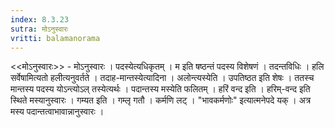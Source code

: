 ```yaml
---
index: 8.3.23
sutra: मोऽनुस्वारः
vritti: balamanorama
---
```


<<मोऽनुस्वारः>> - मोऽनुस्वारः । पदस्येत्यधिकृतम् । म इति षष्ठन्तं पदस्य विशेषणं । तदन्तविधिः । हलि सर्वेषामित्यतो हलीत्यनुवर्तते । तदाह-मान्तस्येत्यादिना । अलोन्त्यस्येति । उपतिष्ठत इति शेषः । ततस्च मान्तस्य पदस्य योऽन्त्योऽल् तस्येत्यर्थः । पदान्तस्य मस्येति फलितम् । हरिं वन्द इति । हरिम्-वन्द इति स्थिते मस्यानुस्वारः । गम्यत इति । गम्लृ गतौ । कर्मणि लट् । "भावकर्मणोः" इत्यात्मनेपदे यक् । अत्र मस्य पदान्तत्वाभावान्नानुस्वारः । 